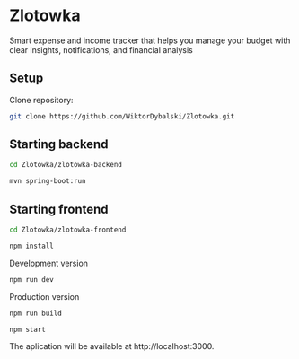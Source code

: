 # Zlotowka
Smart expense and income tracker that helps you manage your budget with clear insights, notifications, and financial analysis


## Setup

Clone repository:

```bash
git clone https://github.com/WiktorDybalski/Zlotowka.git
```

## Starting backend

```bash
cd Zlotowka/zlotowka-backend
```

```bash
mvn spring-boot:run
```

## Starting frontend

```bash
cd Zlotowka/zlotowka-frontend
```

```bash
npm install
```

Development version
```bash
npm run dev
```

Production version
```bash
npm run build
```

```
npm start
```



The aplication will be available at http://localhost:3000.
